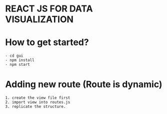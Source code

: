 # REACT JS FOR DATA VISUALIZATION

# How to get started?
    - cd gui
    - npm install
    - npm start

# Adding new route (Route is dynamic)
    1. create the view file first
    2. import view into routes.js
    3. replicate the structure.